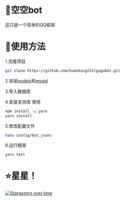 # 🤖空空bot
这只是一个简单的QQ框架

# 🎉使用方法
1.克隆项目
~~~sh
git clone https://github.com/huankong233/gugubot.git
~~~

2.安装[nodejs](https://nodejs.org/)和[mysql](https://www.mysql.com/)

3.导入数据库

4.安装支持库
使用
~~~sh
npm install -g yarn
yarn install
~~~

5.修改配置文件
~~~sh
nano config/bot.jsonc
~~~

6.运行框架
~~~sh
yarn test
~~~

# ⭐星星！

[![Stargazers over time](https://starchart.cc/huankong233/gugubot.svg)](https://starchart.cc/huankong233/gugubot)
